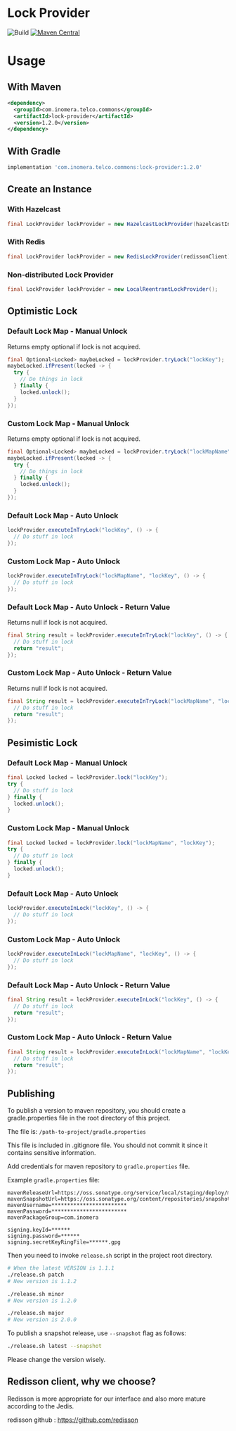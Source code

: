 # Lock Provider

![Build](https://github.com/inomera/lock-provider/workflows/Build/badge.svg)
[![Maven Central](https://maven-badges.herokuapp.com/maven-central/com.inomera.telco.commons/lock-provider/badge.svg)](https://maven-badges.herokuapp.com/maven-central/com.inomera.telco.commons/lock-provider)

# Usage

## With Maven

```xml
<dependency>
  <groupId>com.inomera.telco.commons</groupId>
  <artifactId>lock-provider</artifactId>
  <version>1.2.0</version>
</dependency>
```

## With Gradle

```groovy
implementation 'com.inomera.telco.commons:lock-provider:1.2.0'
```

## Create an Instance

### With Hazelcast

```java
final LockProvider lockProvider = new HazelcastLockProvider(hazelcastInstance);
```

### With Redis

```java
final LockProvider lockProvider = new RedisLockProvider(redissonClient);
```

### Non-distributed Lock Provider

```java
final LockProvider lockProvider = new LocalReentrantLockProvider();
```

## Optimistic Lock

### Default Lock Map - Manual Unlock

Returns empty optional if lock is not acquired.

```java
final Optional<Locked> maybeLocked = lockProvider.tryLock("lockKey");
maybeLocked.ifPresent(locked -> {
  try {
    // Do things in lock
  } finally {
    locked.unlock();
  }
});
```

### Custom Lock Map - Manual Unlock

Returns empty optional if lock is not acquired.

```java
final Optional<Locked> maybeLocked = lockProvider.tryLock("lockMapName", "lockKey");
maybeLocked.ifPresent(locked -> {
  try {
    // Do things in lock
  } finally {
    locked.unlock();
  }
});
```

### Default Lock Map - Auto Unlock

```java
lockProvider.executeInTryLock("lockKey", () -> {
  // Do stuff in lock
});
```

### Custom Lock Map - Auto Unlock

```java
lockProvider.executeInTryLock("lockMapName", "lockKey", () -> {
  // Do stuff in lock
});
```

### Default Lock Map - Auto Unlock - Return Value

Returns null if lock is not acquired.

```java
final String result = lockProvider.executeInTryLock("lockKey", () -> {
  // Do stuff in lock
  return "result";
});
```

### Custom Lock Map - Auto Unlock - Return Value

Returns null if lock is not acquired.

```java
final String result = lockProvider.executeInTryLock("lockMapName", "lockKey", () -> {
  // Do stuff in lock
  return "result";
});
```

## Pesimistic Lock

### Default Lock Map - Manual Unlock

```java
final Locked locked = lockProvider.lock("lockKey");
try {
  // Do stuff in lock
} finally {
  locked.unlock();
}
```

### Custom Lock Map - Manual Unlock

```java
final Locked locked = lockProvider.lock("lockMapName", "lockKey");
try {
  // Do stuff in lock
} finally {
  locked.unlock();
}
```

### Default Lock Map - Auto Unlock

```java
lockProvider.executeInLock("lockKey", () -> {
  // Do stuff in lock
});
```

### Custom Lock Map - Auto Unlock

```java
lockProvider.executeInLock("lockMapName", "lockKey", () -> {
  // Do stuff in lock
});
```

### Default Lock Map - Auto Unlock - Return Value

```java
final String result = lockProvider.executeInLock("lockKey", () -> {
  // Do stuff in lock
  return "result";
});
```

### Custom Lock Map - Auto Unlock - Return Value

```java
final String result = lockProvider.executeInLock("lockMapName", "lockKey", () -> {
  // Do stuff in lock
  return "result";
});
```

## Publishing

To publish a version to maven repository, 
you should create a gradle.properties file in the root directory of this project.

The file is: `/path-to-project/gradle.properties`

This file is included in .gitignore file. 
You should not commit it since it contains sensitive information.

Add credentials for maven repository to `gradle.properties` file.

Example `gradle.properties` file:

```
mavenReleaseUrl=https://oss.sonatype.org/service/local/staging/deploy/maven2/
mavenSnapshotUrl=https://oss.sonatype.org/content/repositories/snapshots/
mavenUsername=************************
mavenPassword=************************
mavenPackageGroup=com.inomera

signing.keyId=******
signing.password=******
signing.secretKeyRingFile=******.gpg
```

Then you need to invoke `release.sh` script in the project root directory.

```sh
# When the latest VERSION is 1.1.1
./release.sh patch
# New version is 1.1.2

./release.sh minor
# New version is 1.2.0

./release.sh major
# New version is 2.0.0
```

To publish a snapshot release, use `--snapshot` flag as follows:

```sh
./release.sh latest --snapshot
```

Please change the version wisely.

## Redisson client, why we choose?

Redisson is more appropriate for our interface and also more mature according to the Jedis.

redisson github : https://github.com/redisson
